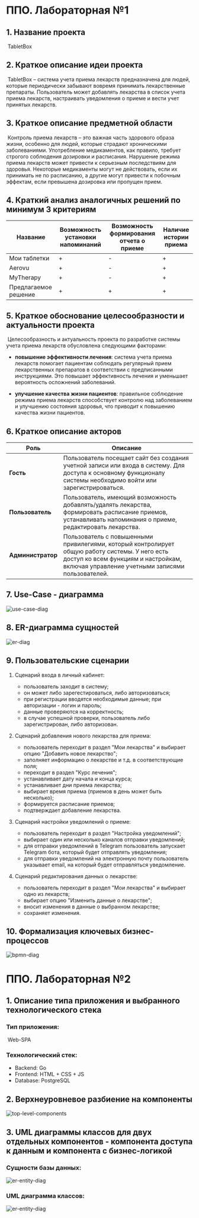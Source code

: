 # ППО. Лабораторная №1

## 1. Название проекта

​	TabletBox

## 2. Краткое описание идеи проекта 

​	TabletBox – система учета приема лекарств предназначена для людей, которые  периодически забывают вовремя принимать лекарственные препараты. Пользователь может добавлять лекарства в список учета приема лекарств, настраивать уведомления о приеме и вести учет принятых лекарств.

## 3. Краткое описание предметной области


​       Контроль приема лекарств – это важная часть здорового образа жизни, особенно для людей, которые страдают хроническими заболеваниями. Употребление медикаментов, как правило, требует строгого соблюдения дозировки и расписания. Нарушение режима приема лекарств может привести к серьезным последствиям для здоровья. Некоторые медикаменты могут не действовать, если их принимать не по расписанию, а другие могут привести к побочным эффектам, если превышена дозировка или пропущен прием.

## 4. Краткий анализ аналогичных решений по минимум 3 критериям

| Название | Возможность установки напоминаний | Возможность формирования отчета о приеме | Наличие истории приема |
|-------------|---|---|---|
| Мои таблетки | + | - | + |
| Aerovu | + | - | + |
| MyTherapy | + | - | + |
| Предлагаемое решение  | + | + | + |

## 5. Краткое обоснование целесообразности и актуальности проекта

​	Целесообразность и актуальность проекта по разработке системы учета приема лекарств обусловлена следующими факторами:

* **повышение эффективности лечения**: система учета приема лекарств помогает пациентам соблюдать регулярный прием лекарственных препаратов в соответствии с предписанными инструкциями. Это повышает эффективность лечения и уменьшает вероятность осложнений заболеваний.

* **улучшение качества жизни пациентов**: правильное соблюдение режима приема лекарств способствует контролю над заболеванием и улучшению состояния здоровья, что приводит к повышению качества жизни пациентов.

## 6. Краткое описание акторов

|Роль|Описание |
|--|--|
|**Гость**|Пользователь посещает сайт без создания учетной записи или входа в систему. Для доступа к основному функционалу системы необходимо войти или зарегистрироваться. |
|**Пользователь**|Пользователь, имеющий возможность добавлять/удалять лекарства, формировать расписание приемов, устанавливать напоминания о приеме, редактировать лекарства.|
|**Администратор**|Пользователь с повышенными привилегиями, который контролирует общую работу системы. У него есть доступ ко всем функциям и настройкам, включая управление учетными записями пользователей.|

## 7. Use-Case - диаграмма

![use-case-diag](img/use-case-diag.svg)

## 8. ER-диаграмма сущностей

![er-diag](img/er-diag.svg)

## 9. Пользовательские сценарии

1. Сценарий входа в личный кабинет:

   - пользователь заходит в систему;
   - он может либо зарегестироваться, либо авторизоваться;
   - при регистрации вводятся необходимые данные; при авторизации - логин и пароль;
   - данные проверяются на корректность;
   - в случае успешной проверки, пользователь либо зарегистрирован, либо авторизован.

2. Сценарий добавления нового лекарства для приема:

   - пользователь переходит в раздел "Мои лекарства" и выбирает опцию "Добавить новое лекарство";
   - заполняет информацию о лекарстве и т.д. в соответствующие поля;
   - переходит в раздел "Курс лечения";
   - устанавливает дату начала и конца курса;
   - устанавливает дни приема лекарства;
   - выбирает время приема (приемов в день может быть несколько);
   - формируется расписание приемов;
   - подтверждает добавление лекарства. 

2. Сценарий настройки уведомлений о приеме:

   - пользователь переходит в раздел "Настройка уведомлений";
   - выбирает один или несколько каналов отправки уведомлений;
   - для отправки уведомлений в Telegram пользователь запускает Telegram бота, который будет отправлять уведомления;
   - для отправки уведомлений на электронную почту пользователь указывает email, на который будет отправляться уведомление.

4. Сценарий редактирования данных о лекарстве:

   - пользователь переходит в раздел "Мои лекарства" и выбирает одно из лекарств;
   - выбирает опцию "Изменить данные о лекарстве";
   - вносит изменения в данные о выбранном лекарстве;
   - сохраняет изменения.

## 10. Формализация ключевых бизнес-процессов

![bpmn-diag](img/bpmn-diag.svg)

# ППО. Лабораторная №2

## 1. Описание типа приложения и выбранного технологического стека

### Тип приложения: 

​	Web-SPA

### Технологический стек: 

- Backend: Go
- Frontend: HTML + CSS + JS
- Database: PostgreSQL

## 2. Верхнеуровневое разбиение на компоненты

![top-level-components](img/top-level-components-diag.drawio.svg)

## 3. UML диаграммы классов для двух отдельных компонентов - компонента доступа к данным и компонента с бизнес-логикой

### Сущности базы данных:

![er-entity-diag](img/er-entity-diag.drawio.svg)

### UML диаграмма классов:

![er-entity-diag](img/uml-diag.svg)

